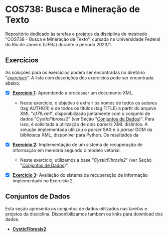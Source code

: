 # COS738: Busca e Mineração de Texto
 Repositório dedicado às tarefas e projetos da disciplina de mestrado "COS738 - Busca e Mineração de Texto", cursada na Universidade Federal do Rio de Janeiro (UFRJ) durante o período 2023/1. 

## Exercícios
As soluções para os exercícios podem ser encontradas no diretório "[*exercises*](exercises/)". A lista com descrições dos exercícios pode ser encontrada abaixo.

- [x] **[Exercício 1](exercises/xmlParsing/):** Aprendendo a processar um documento XML.
    - Neste exercício, o objetivo é extrair os nomes de todos os autores (tag AUTHOR) e de todos os títulos (tag TITLE) a partir do arquivo XML "*cf79.xml*", disponibilizado juntamente com o conjunto de dados "*CysticFibrosis2*" (ver Seção "[Conjuntos de Dados](#conjuntos-de-dados))". Para isso, é solicitada a utilização de dois *parsers* XML distintos. A solução implementada utilizou o *parser* SAX e o *parser* DOM da biblioteca XML, disponível para Python. Os resultados da
    
- [x] **[Exercício 2](exercises/vectorSpaceModel/):** Implementação de um sistema de recuperação de informação em memória segundo o modelo vetorial.
    - Neste exercício, utilizamos a base "*CysticFibrosis2*" (ver Seção "[Conjuntos de Dados](#conjuntos-de-dados))". 

- [x] **[Exercício 3](exercises/vectorSpaceModel/):** Avaliação do sistema de recuperação de informação implementado no Exercício 2.

## Conjuntos de Dados
Esta seção apresenta os conjuntos de dados utilizados nas tarefas e projetos da disciplina. Disponibilizamos também os links para download dos dados.

- [**CysticFibrosis2**](http://www2.dcc.ufmg.br/livros/irbook/cfc.html)
